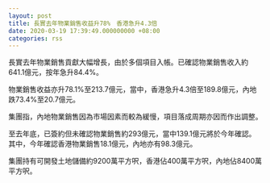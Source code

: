 ```yaml
---
layout: post
title: 長實去年物業銷售收益升78%　香港急升4.3倍
date: 2020-03-19 17:39:49.000000000 +08:00
categories: rss
---
```


長實去年物業銷售貢獻大幅增長，由於多個項目入帳。已確認物業銷售收入約641.1億元，按年急升84.4%。

物業銷售收益亦升78.1%至213.7億元，當中，香港急升4.3倍至189.8億元，內地跌73.4%至20.7億元。

集團指，內地物業銷售因為市場因素而較為緩慢，項目落成周期亦因而作出調整。

至去年底，已簽約但未確認物業銷售約293億元，當中139.1億元將於今年確認。其中，今年確認香港物業銷售18.1億元，內地亦有98.3億元。

集團持有可開發土地儲備約9200萬平方呎，香港佔400萬平方呎，內地佔8400萬平方呎。

